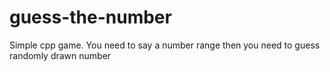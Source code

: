 # guess-the-number
Simple cpp game. You need to say a number range then you need to guess randomly drawn number 
